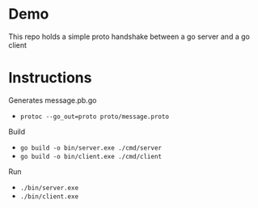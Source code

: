 # Demo
This repo holds a simple proto handshake between a go server and a go client

# Instructions

Generates message.pb.go

- `protoc --go_out=proto proto/message.proto`

Build

- `go build -o bin/server.exe ./cmd/server`
- `go build -o bin/client.exe ./cmd/client`

Run

- `./bin/server.exe`
- `./bin/client.exe`